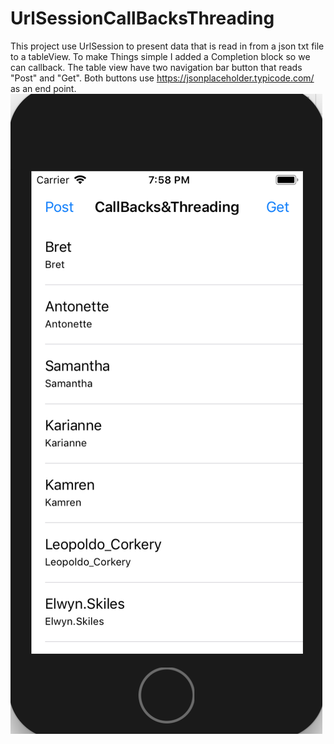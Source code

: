# UrlSessionCallBacksThreading
This project use UrlSession to present data that is read in from a json txt file to a tableView. To make Things simple I added a Completion block so we can callback. The table view have two navigation bar button that reads "Post" and "Get". Both buttons use https://jsonplaceholder.typicode.com/ as an end point.
![](CallbacksThreading/ScreenShot.png)
<img scr="UrlSessionCallBacksThreading/CallbacksThreading/ScreenShot.png" width = 250>
